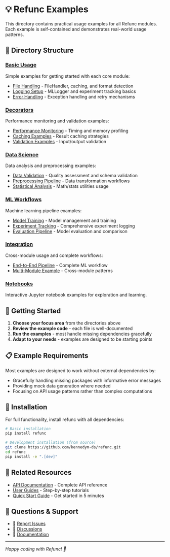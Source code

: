 # 💡 Refunc Examples

This directory contains practical usage examples for all Refunc modules. Each example is self-contained and demonstrates real-world usage patterns.

## 📁 Directory Structure

### [Basic Usage](basic_usage/)
Simple examples for getting started with each core module:
- [File Handling](basic_usage/file_handling.py) - FileHandler, caching, and format detection
- [Logging Setup](basic_usage/logging_setup.py) - MLLogger and experiment tracking basics
- [Error Handling](basic_usage/error_handling.py) - Exception handling and retry mechanisms

### [Decorators](decorators/)
Performance monitoring and validation examples:
- [Performance Monitoring](decorators/performance_monitoring.py) - Timing and memory profiling
- [Caching Examples](decorators/caching_examples.py) - Result caching strategies
- [Validation Examples](decorators/validation_examples.py) - Input/output validation

### [Data Science](data_science/)
Data analysis and preprocessing examples:
- [Data Validation](data_science/data_validation.py) - Quality assessment and schema validation
- [Preprocessing Pipeline](data_science/preprocessing_pipeline.py) - Data transformation workflows
- [Statistical Analysis](data_science/statistical_analysis.py) - Math/stats utilities usage

### [ML Workflows](ml_workflows/)
Machine learning pipeline examples:
- [Model Training](ml_workflows/model_training.py) - Model management and training
- [Experiment Tracking](ml_workflows/experiment_tracking.py) - Comprehensive experiment logging
- [Evaluation Pipeline](ml_workflows/evaluation_pipeline.py) - Model evaluation and comparison

### [Integration](integration/)
Cross-module usage and complete workflows:
- [End-to-End Pipeline](integration/end_to_end_pipeline.py) - Complete ML workflow
- [Multi-Module Example](integration/multi_module_example.py) - Cross-module patterns

### [Notebooks](notebooks/)
Interactive Jupyter notebook examples for exploration and learning.

## 🚀 Getting Started

1. **Choose your focus area** from the directories above
2. **Review the example code** - each file is well-documented
3. **Run the examples** - most handle missing dependencies gracefully
4. **Adapt to your needs** - examples are designed to be starting points

## 📋 Example Requirements

Most examples are designed to work without external dependencies by:
- Gracefully handling missing packages with informative error messages
- Providing mock data generation where needed
- Focusing on API usage patterns rather than complex computations

## 🔧 Installation

For full functionality, install refunc with all dependencies:

```bash
# Basic installation
pip install refunc

# Development installation (from source)
git clone https://github.com/kennedym-ds/refunc.git
cd refunc
pip install -e ".[dev]"
```

## 📖 Related Resources

- [API Documentation](../docs/api/) - Complete API reference
- [User Guides](../docs/guides/) - Step-by-step tutorials
- [Quick Start Guide](../docs/guides/quickstart.md) - Get started in 5 minutes

## 💬 Questions & Support

- 🐛 [Report Issues](https://github.com/kennedym-ds/refunc/issues)
- 💬 [Discussions](https://github.com/kennedym-ds/refunc/discussions)
- 📖 [Documentation](../docs/)

---

*Happy coding with Refunc! 🚀*